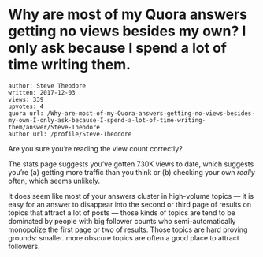 # Why are most of my Quora answers getting no views besides my own? I only ask because I spend a lot of time writing them.

	author: Steve Theodore
	written: 2017-12-03
	views: 339
	upvotes: 4
	quora url: /Why-are-most-of-my-Quora-answers-getting-no-views-besides-my-own-I-only-ask-because-I-spend-a-lot-of-time-writing-them/answer/Steve-Theodore
	author url: /profile/Steve-Theodore


Are you sure you’re reading the view count correctly?

The stats page suggests you’ve gotten 730K views to date, which suggests you’re (a) getting more traffic than you think or (b) checking your own _really_  often, which seems unlikely.

It does seem like most of your answers cluster in high-volume topics — it is easy for an answer to disappear into the second or third page of results on topics that attract a lot of posts — those kinds of topics are tend to be dominated by people with big follower counts who semi-automatically monopolize the first page or two of results. Those topics are hard proving grounds: smaller. more obscure topics are often a good place to attract followers.

